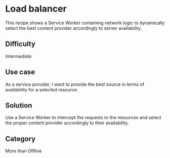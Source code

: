# Load balancer
This recipe shows a Service Worker containing network logic to dynamically select the best content provider accordingly to server availability.

## Difficulty
Intermediate

## Use case
As a service provider, I want to provide the best source in terms of availability for a selected resource.

## Solution
Use a Service Worker to intercept the requests to the resources and select the proper content provider accordingly to their availability.

## Category
More than Offline
